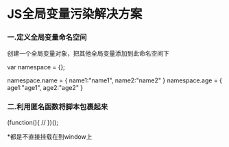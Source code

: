 # JS全局变量污染解决方案 #

### 一.定义全局变量命名空间 ###

创建一个全局变量对象，把其他全局变量添加到此命名空间下

var namespace = {};

namespace.name = {
    name1:"name1",
    name2:"name2"
}
namespace.age = {
    age1:"age1",
    age2:"age2"
}


### 二.利用匿名函数将脚本包裹起来  

(function(){
     // 
})();



*都是不直接挂载在到window上


